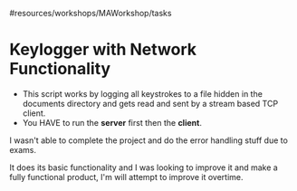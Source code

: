 #resources/workshops/MAWorkshop/tasks 
# Keylogger with Network Functionality
- This script works by logging all keystrokes to a file hidden in the documents directory and gets read and sent by a stream based TCP client.
- You HAVE to run the **server** first then the **client**.

I wasn't able to complete the project and do the error handling stuff due to exams.

It does its basic functionality and I was looking to improve it and make a fully functional product, I'm will attempt to improve it overtime. 